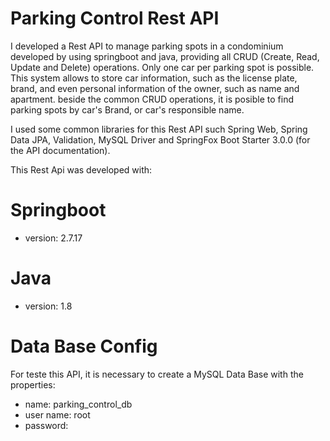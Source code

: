 # Parking Control Rest API

I developed a Rest API to manage parking spots in a condominium developed by using springboot and java, providing all CRUD (Create, Read, Update and Delete) operations.
Only one car per parking spot is possible.
This system allows to store car information, such as the license plate, brand, and even personal information of the owner, such as name and apartment.
beside the common CRUD operations, it is posible to find parking spots by car's Brand, or car's responsible name.
 
I used some common libraries for this Rest API such Spring Web, Spring Data JPA, Validation, MySQL Driver and
SpringFox Boot Starter 3.0.0 (for the API documentation).


This Rest Api was developed with:

# Springboot
- version: 2.7.17

# Java
- version: 1.8

# Data Base Config 
For teste this API, it is necessary to create a MySQL Data Base with the properties: 
- name: parking_control_db
- user name: root
- password: 
